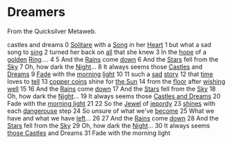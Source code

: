 
# Dreamers

From the Quicksilver Metaweb.

 castles and dreams 
 0 [Solitare](/solitare) with a [Song](/song) in her [Heart](/heart)
 1 but what a sad song to [sing](/sing)
 2 turned her back on [all](/all) that she knew
 3 In the [hope](/hope) of a [golden](/golden) [Ring](/ring)....
 4 
 5 And the [Rains](/rains) come [down](/down)
 6 And the [Stars](/stars) fell from the [Sky](/sky)
 7 Oh, how dark the [Night](/night)...
 8 It always seems those [Castles](/castles) and [Dreams](/dreams)
 9 [Fade](/fade) with the [morning](/morning) [light](/light)
10 
11 such a [sad](/sad) [story](/story)
12 that [time](/time) loves to [tell](/tell)
13 [copper coins](/copper-coins) shine for [the Sun](/the-sun)
14 from the [floor](/floor) after [wishing well](/wishing-well)
15 
16 And the [Rains](/rains) come [down](/down)
17 And the [Stars](/stars) fell from the [Sky](/sky)
18 Oh, how dark the [Night](/night)...
19 It always seems those [Castles and Dreams](/castles-and-dreams)
20 Fade with the [morning light](/morning-light)
21 
22 So the [Jewel](/jewel) of [jepordy](/jepordy)
23 [shines](/shines) with each [dangerouse](/dangerouse) step
24 So unsure of what we've [become](/become)
25 What we have and what we have [left](/left)...
26 
27 And the [Rains](/rains) come [down](/down)
28 And the [Stars](/stars) fell from the [Sky](/sky)
29 Oh, how dark the [Night](/night)...
30 It always seems [those Castles](/those-castles) and Dreams
31 Fade with the morning light
